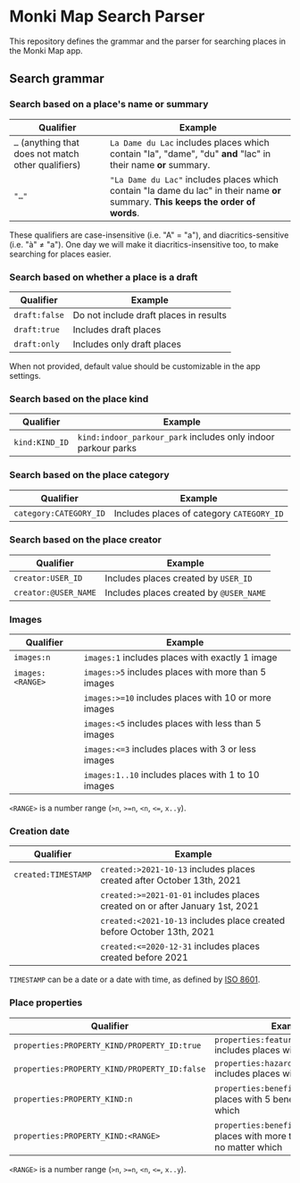 # Monki Map Search Parser

This repository defines the grammar and the parser for searching places in the Monki Map app.

## Search grammar

### Search based on a place's name or summary

| Qualifier | Example |
| --------- | ------- |
| `…` (anything that does not match other qualifiers) | `La Dame du Lac` includes places which contain "la", "dame", "du" **and** "lac" in their name **or** summary. |
| `"…"` | `"La Dame du Lac"` includes places which contain "la dame du lac" in their name **or** summary. **This keeps the order of words**. |

These qualifiers are case-insensitive (i.e. "A" = "a"), and diacritics-sensitive (i.e. "à" ≠ "a").
One day we will make it diacritics-insensitive too, to make searching for places easier.

### Search based on whether a place is a draft

| Qualifier | Example |
| --------- | ------- |
| `draft:false` | Do not include draft places in results |
| `draft:true`  | Includes draft places |
| `draft:only`  | Includes only draft places |

When not provided, default value should be customizable in the app settings.

### Search based on the place kind

| Qualifier | Example |
| --------- | ------- |
| `kind:KIND_ID` | `kind:indoor_parkour_park` includes only indoor parkour parks |

<!-- TODO: Add link to list -->

### Search based on the place category

| Qualifier | Example |
| --------- | ------- |
| `category:CATEGORY_ID` | Includes places of category `CATEGORY_ID` |

<!-- TODO: Add link to list -->

### Search based on the place creator

| Qualifier | Example |
| --------- | ------- |
| `creator:USER_ID`    | Includes places created by `USER_ID` |
| `creator:@USER_NAME` | Includes places created by `@USER_NAME` |

### Images

| Qualifier | Example |
| --------- | ------- |
| `images:n`       | `images:1` includes places with exactly 1 image |
| `images:<RANGE>` | `images:>5` includes places with more than 5 images |
|                  | `images:>=10` includes places with 10 or more images |
|                  | `images:<5` includes places with less than 5 images |
|                  | `images:<=3` includes places with 3 or less images |
|                  | `images:1..10` includes places with 1 to 10 images |

`<RANGE>` is a number range (`>n`, `>=n`, `<n`, `<=`, `x..y`).

### Creation date

| Qualifier | Example |
| --------- | ------- |
| `created:TIMESTAMP` | `created:>2021-10-13` includes places created after October 13th, 2021 |
|                     | `created:>=2021-01-01` includes places created on or after January 1st, 2021 |
|                     | `created:<2021-10-13` includes place created before October 13th, 2021 |
|                     | `created:<=2020-12-31` includes places created before 2021 |

`TIMESTAMP` can be a date or a date with time, as defined by [ISO 8601](http://en.wikipedia.org/wiki/ISO_8601).

### Place properties

| Qualifier | Example |
| --------- | ------- |
| `properties:PROPERTY_KIND/PROPERTY_ID:true`  | `properties:feature/big_wall:true` includes places with a big wall |
| `properties:PROPERTY_KIND/PROPERTY_ID:false` | `properties:hazard/high_drop:false` includes places without high drops |
| `properties:PROPERTY_KIND:n`                 | `properties:benefit:5` includes places with 5 benefits, no matter which |
| `properties:PROPERTY_KIND:<RANGE>`           | `properties:benefit:>5` includes places with more than 5 benefits, no matter which |

<!-- TODO: Add link to list -->

`<RANGE>` is a number range (`>n`, `>=n`, `<n`, `<=`, `x..y`).
